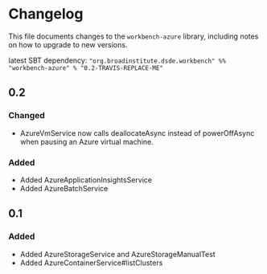 # Changelog

This file documents changes to the `workbench-azure` library, including notes on how to upgrade to new versions.

latest SBT dependency: `"org.broadinstitute.dsde.workbench" %% "workbench-azure" % "0.2-TRAVIS-REPLACE-ME"`

## 0.2

### Changed

- AzureVmService now calls deallocateAsync instead of powerOffAsync when pausing an Azure virtual machine.

### Added

- Added AzureApplicationInsightsService
- Added AzureBatchService

## 0.1

### Added

- Added AzureStorageService and AzureStorageManualTest
- Added AzureContainerService#listClusters


